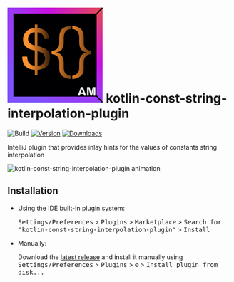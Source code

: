# ![Kotlin Const String Interpolation Plugin](src/main/resources/META-INF/pluginIcon.svg) kotlin-const-string-interpolation-plugin


![Build](https://github.com/andrelmv/kotlin-const-string-interpolation-plugin/workflows/Build/badge.svg)
[![Version](https://img.shields.io/jetbrains/plugin/v/24019-kotlin-constant-string-interpolation.svg)](https://plugins.jetbrains.com/plugin/24019-kotlin-constant-string-interpolation)
[![Downloads](https://img.shields.io/jetbrains/plugin/d/24019-kotlin-constant-string-interpolation.svg)](https://plugins.jetbrains.com/plugin/24019-kotlin-constant-string-interpolation)

<!-- Plugin description -->

IntelliJ plugin that provides inlay hints for the values of constants string interpolation

<!-- Plugin description end -->

<img src="https://github.com/andrelmv/andrelmv.github.io/assets/23142836/81466fac-f840-4d46-8ecb-1c9704ff72b2" alt="kotlin-const-string-interpolation-plugin animation">

## Installation

- Using the IDE built-in plugin system:
  
  <kbd>Settings/Preferences</kbd> > <kbd>Plugins</kbd> > <kbd>Marketplace</kbd> > <kbd>Search for "kotlin-const-string-interpolation-plugin"</kbd> >
  <kbd>Install</kbd>
  
- Manually:

  Download the [latest release](https://github.com/andrelmv/kotlin-const-string-interpolation-plugin/releases/latest) and install it manually using
  <kbd>Settings/Preferences</kbd> > <kbd>Plugins</kbd> > <kbd>⚙️</kbd> > <kbd>Install plugin from disk...</kbd>

